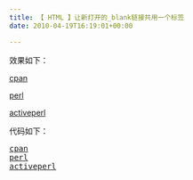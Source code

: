 ```yaml
---
title: 【 HTML 】让新打开的_blank链接共用一个标签
date: 2010-04-19T16:19:01+00:00

---
```

效果如下：
  
<a href="http://search.cpan.org/" target="perl">cpan</a>
  
<a href="http://www.perl.org/" target="perl">perl</a>
  
<a href="http://www.activestate.com/activeperl/" target="perl">activeperl</a>

代码如下：

<pre class="brush: xml"><a href="http://search.cpan.org/" target="perl">cpan</a>
<a href="http://www.perl.org/" target="perl">perl</a>
<a href="http://www.activestate.com/activeperl/" target="perl">activeperl</a>
</pre>
